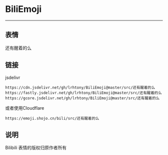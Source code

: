 # BiliEmoji
---
## 表情
还有醒着的么
## 链接
jsdelivr
```
https://cdn.jsdelivr.net/gh/lrhtony/BiliEmoji@master/src/还有醒着的么
https://fastly.jsdelivr.net/gh/lrhtony/BiliEmoji@master/src/还有醒着的么
https://gcore.jsdelivr.net/gh/lrhtony/BiliEmoji@master/src/还有醒着的么
```
或者使用Cloudflare
```
https://emoji.shojo.cn/bili/src/还有醒着的么
```
## 说明
Bilibili 表情的版权归原作者所有
